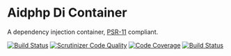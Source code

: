 # Aidphp Di Container

A dependency injection container, [PSR-11](https://www.php-fig.org/psr/psr-11/meta/) compliant.

[![Build Status](https://scrutinizer-ci.com/g/aidphp/di/badges/build.png?b=master)](https://scrutinizer-ci.com/g/aidphp/di/build-status/master)
[![Scrutinizer Code Quality](https://scrutinizer-ci.com/g/aidphp/di/badges/quality-score.png?b=master)](https://scrutinizer-ci.com/g/aidphp/di/?branch=master)
[![Code Coverage](https://scrutinizer-ci.com/g/aidphp/di/badges/coverage.png?b=master)](https://scrutinizer-ci.com/g/aidphp/di/?branch=master)
[![Build Status](https://travis-ci.org/aidphp/di.svg?branch=master)](https://travis-ci.org/aidphp/di)